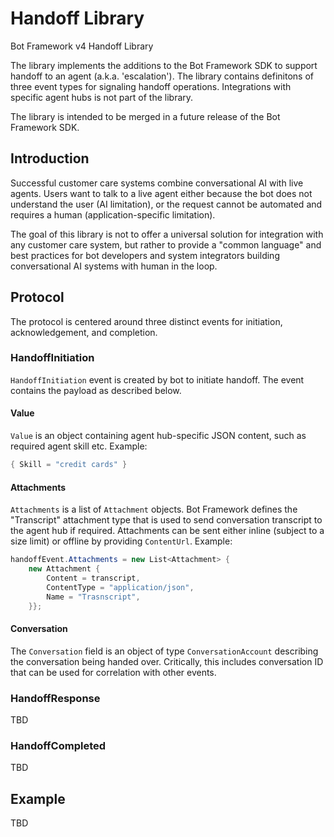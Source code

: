 ﻿# Handoff Library

Bot Framework v4 Handoff Library

The library implements the additions to the Bot Framework SDK to support handoff to an agent (a.k.a. 'escalation'). The library contains definitons of three event types for signaling handoff operations. Integrations with specific agent hubs is not part of the library. 

The library is intended to be merged in a future release of the Bot Framework SDK.

## Introduction

Successful customer care systems combine conversational AI with live agents. Users want to talk to a live agent either because the bot does not understand the user (AI limitation), or the request cannot be automated and requires a human (application-specific limitation).

The goal of this library is not to offer a universal solution for integration with any customer care system, but rather to provide a "common language" and best practices for bot developers and system integrators building conversational AI systems with human in the loop.

## Protocol

The protocol is centered around three distinct events for initiation, acknowledgement, and completion.

### HandoffInitiation

`HandoffInitiation` event is created by bot to initiate handoff. The event contains the payload as described below.

#### Value

`Value` is an object containing agent hub-specific JSON content, such as required agent skill etc. Example: 
```C#
{ Skill = "credit cards" }
```

#### Attachments

`Attachments` is a list of `Attachment` objects. Bot Framework defines the "Transcript" attachment type that is used to send conversation transcript to the agent hub if required. Attachments can be sent either inline (subject to a size limit) or offline by providing `ContentUrl`. Example:
```C#
handoffEvent.Attachments = new List<Attachment> {
    new Attachment {
        Content = transcript,
        ContentType = "application/json",
        Name = "Trasnscript",
    }};
```    

#### Conversation

The `Conversation` field is an object of type `ConversationAccount` describing the conversation being handed over. Critically, this includes conversation ID that can be used for correlation with other events.

### HandoffResponse

TBD

### HandoffCompleted

TBD

## Example

TBD
